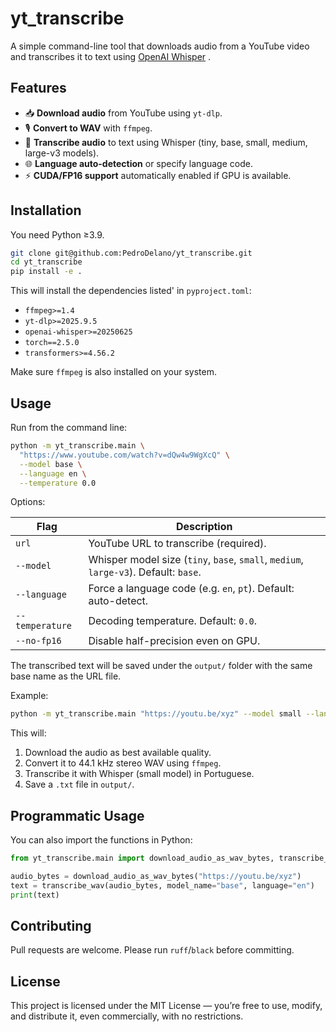 # yt_transcribe

A simple command-line tool that downloads audio from a YouTube video and transcribes it to text using [OpenAI Whisper](https://github.com/openai/whisper) .

## Features

* 📥 **Download audio** from YouTube using `yt-dlp`.
* 🎙️ **Convert to WAV** with `ffmpeg`.
* 📝 **Transcribe audio** to text using Whisper (tiny, base, small, medium, large-v3 models).
* 🌐 **Language auto-detection** or specify language code.
* ⚡ **CUDA/FP16 support** automatically enabled if GPU is available.

## Installation

You need Python ≥3.9.

```bash
git clone git@github.com:PedroDelano/yt_transcribe.git
cd yt_transcribe
pip install -e .
```

This will install the dependencies listed' in `pyproject.toml`:

* `ffmpeg>=1.4`
* `yt-dlp>=2025.9.5`
* `openai-whisper>=20250625`
* `torch==2.5.0`
* `transformers>=4.56.2`

Make sure `ffmpeg` is also installed on your system.

## Usage

Run from the command line:

```bash
python -m yt_transcribe.main \
  "https://www.youtube.com/watch?v=dQw4w9WgXcQ" \
  --model base \
  --language en \
  --temperature 0.0
```

Options:

| Flag            | Description                                                                          |
| --------------- | ------------------------------------------------------------------------------------ |
| `url`           | YouTube URL to transcribe (required).                                                |
| `--model`       | Whisper model size (`tiny`, `base`, `small`, `medium`, `large-v3`). Default: `base`. |
| `--language`    | Force a language code (e.g. `en`, `pt`). Default: auto-detect.                       |
| `--temperature` | Decoding temperature. Default: `0.0`.                                                |
| `--no-fp16`     | Disable half-precision even on GPU.                                                  |

The transcribed text will be saved under the `output/` folder with the same base name as the URL file.

Example:

```bash
python -m yt_transcribe.main "https://youtu.be/xyz" --model small --language pt
```

This will:

1. Download the audio as best available quality.
2. Convert it to 44.1 kHz stereo WAV using `ffmpeg`.
3. Transcribe it with Whisper (small model) in Portuguese.
4. Save a `.txt` file in `output/`.

## Programmatic Usage

You can also import the functions in Python:

```python
from yt_transcribe.main import download_audio_as_wav_bytes, transcribe_wav

audio_bytes = download_audio_as_wav_bytes("https://youtu.be/xyz")
text = transcribe_wav(audio_bytes, model_name="base", language="en")
print(text)
```

## Contributing

Pull requests are welcome. Please run `ruff`/`black` before committing.

## License

This project is licensed under the MIT License — you’re free to use, modify, and distribute it, even commercially, with no restrictions.
